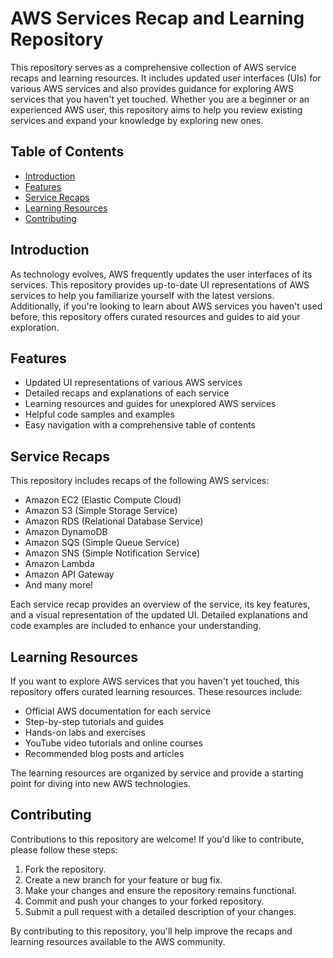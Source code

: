 # AWS Services Recap and Learning Repository

This repository serves as a comprehensive collection of AWS service recaps and learning resources. It includes updated user interfaces (UIs) for various AWS services and also provides guidance for exploring AWS services that you haven't yet touched. Whether you are a beginner or an experienced AWS user, this repository aims to help you review existing services and expand your knowledge by exploring new ones.

## Table of Contents

- [Introduction](#introduction)
- [Features](#features)
- [Service Recaps](#service-recaps)
- [Learning Resources](#learning-resources)
- [Contributing](#contributing)

## Introduction

As technology evolves, AWS frequently updates the user interfaces of its services. This repository provides up-to-date UI representations of AWS services to help you familiarize yourself with the latest versions. Additionally, if you're looking to learn about AWS services you haven't used before, this repository offers curated resources and guides to aid your exploration.

## Features

- Updated UI representations of various AWS services
- Detailed recaps and explanations of each service
- Learning resources and guides for unexplored AWS services
- Helpful code samples and examples
- Easy navigation with a comprehensive table of contents

## Service Recaps

This repository includes recaps of the following AWS services:

- Amazon EC2 (Elastic Compute Cloud)
- Amazon S3 (Simple Storage Service)
- Amazon RDS (Relational Database Service)
- Amazon DynamoDB
- Amazon SQS (Simple Queue Service)
- Amazon SNS (Simple Notification Service)
- Amazon Lambda
- Amazon API Gateway
- And many more!

Each service recap provides an overview of the service, its key features, and a visual representation of the updated UI. Detailed explanations and code examples are included to enhance your understanding.

## Learning Resources

If you want to explore AWS services that you haven't yet touched, this repository offers curated learning resources. These resources include:

- Official AWS documentation for each service
- Step-by-step tutorials and guides
- Hands-on labs and exercises
- YouTube video tutorials and online courses
- Recommended blog posts and articles

The learning resources are organized by service and provide a starting point for diving into new AWS technologies.

## Contributing

Contributions to this repository are welcome! If you'd like to contribute, please follow these steps:

1. Fork the repository.
2. Create a new branch for your feature or bug fix.
3. Make your changes and ensure the repository remains functional.
4. Commit and push your changes to your forked repository.
5. Submit a pull request with a detailed description of your changes.

By contributing to this repository, you'll help improve the recaps and learning resources available to the AWS community.
